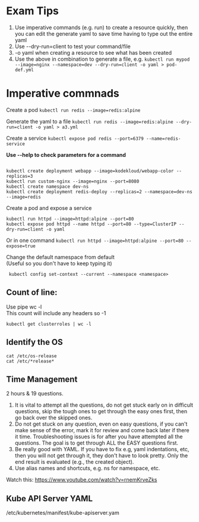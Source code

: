 # Exam Tips

1. Use imperative commands (e.g. run) to create a resource quickly, then you can edit the generate yaml to save time having to type out the entire yaml
2. Use --dry-run=client to test your command/file
3. -o yaml when creating a resource to see what has been created
4. Use the above in combination to generate a file, e.g.
  `kubectl run mypod --image=nginx --namespace=dev --dry-run=client -o yaml > pod-def.yml`


# Imperative commnads
Create a pod
`kubectl run redis --image=redis:alpine`

Generate the yaml to a file
`kubectl run redis --image=redis:alpine --dry-run=client -o yaml > a3.yml`

Create a service
`kubectl expose pod redis --port=6379 --name=redis-service`

**Use --help to check parameters for a command**
```kubectl run --help

kubectl create deployment webapp --image=kodekloud/webapp-color --replicas=3
kubectl run custom-nginx --image=nginx --port=8080
kubectl create namespace dev-ns
kubectl create deployment redis-deploy --replicas=2 --namespace=dev-ns --image=redis
```

Create a pod and expose a service
```
kubectl run httpd --image=httpd:alpine --port=80
kubectl expose pod httpd --name httpd --port=80 --type=ClusterIP --dry-run=client -o yaml
```
Or in one command
`kubectl run httpd --image=httpd:alpine --port=80 --expose=true`  

Change the default namespace from default  
(Useful so you don't have to keep typing it)
```
 kubectl config set-context --current --namespace <namespace>
```

## Count of line:
Use pipe wc -l  
This count will include any headers so -1  
```
kubectl get clusterroles | wc -l
```

## Identify the OS
```
cat /etc/os-release
cat /etc/*release*
```


## Time Management
2 hours & 19 questions. 

1. It is vital to attempt all the questions, do not get stuck early on in difficult questions, skip the tough ones to get through the easy ones first, then go back over the skipped ones.
2. Do not get stuck on any question, even on easy questions, if you can't make sense of the error, mark it for review and come back later if there it time. Troubleshooting issues is for after you have attempted all the questions. The goal is to get through ALL the EASY questions first.
3. Be really good with YAML. If you have to fix e.g, yaml indentations, etc, then you will not get through it, they don't have to look pretty. Only the end result is evaluated (e.g., the created object).
4. Use alias names and shortcuts, e.g. ns for namespace, etc.

Watch this: https://www.youtube.com/watch?v=rnemKrveZks


## Kube API Server YAML
/etc/kubernetes/manifest/kube-apiserver.yam